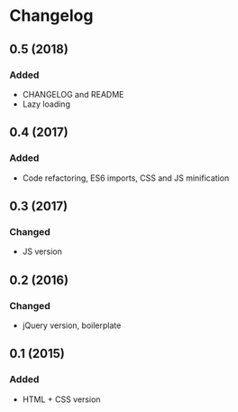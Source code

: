 # Changelog

## 0.5 (2018)

### Added

- CHANGELOG and README
- Lazy loading

## 0.4 (2017)

### Added

- Code refactoring, ES6 imports, CSS and JS minification

## 0.3 (2017)

### Changed

- JS version

## 0.2 (2016)

### Changed

- jQuery version, boilerplate

## 0.1 (2015)

### Added

- HTML + CSS version



